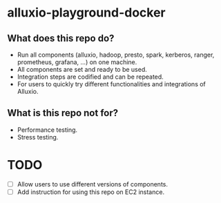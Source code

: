 # alluxio-playground-docker

## What does this repo do?
* Run all components (alluxio, hadoop, presto, spark, kerberos, ranger, prometheus, grafana, ...) on one machine.
* All components are set and ready to be used.
* Integration steps are codified and can be repeated.
* For users to quickly try different functionalities and integrations of Alluxio.

## What is this repo not for?
* Performance testing.
* Stress testing.

# TODO
- [ ] Allow users to use different versions of components.
- [ ] Add instruction for using this repo on EC2 instance.